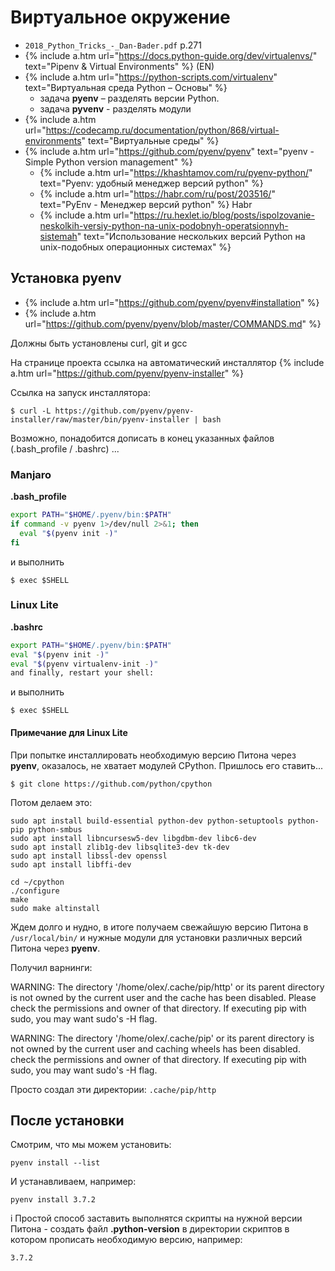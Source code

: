 # Виртуальное окружение

- `2018_Python_Tricks_-_Dan-Bader.pdf` p.271
- {% include a.htm url="https://docs.python-guide.org/dev/virtualenvs/" text="Pipenv & Virtual Environments" %} (EN)
- {% include a.htm url="https://python-scripts.com/virtualenv" text="Виртуальная среда Python – Основы" %}
  - задача **pyenv** – разделять версии Python.
  - задача **pyvenv** - разделять модули
- {% include a.htm url="https://codecamp.ru/documentation/python/868/virtual-environments" text="Виртуальные среды" %}
- {% include a.htm url="https://github.com/pyenv/pyenv" text="pyenv - Simple Python version management" %}
  - {% include a.htm url="https://khashtamov.com/ru/pyenv-python/" text="Pyenv: удобный менеджер версий python" %}
  - {% include a.htm url="https://habr.com/ru/post/203516/" text="PyEnv - Менеджер версий python" %} Habr
  - {% include a.htm url="https://ru.hexlet.io/blog/posts/ispolzovanie-neskolkih-versiy-python-na-unix-podobnyh-operatsionnyh-sistemah" text="Использование нескольких версий Python на unix-подобных операционных системах" %} 


## Установка pyenv

- {% include a.htm url="https://github.com/pyenv/pyenv#installation" %}
- {% include a.htm url="https://github.com/pyenv/pyenv/blob/master/COMMANDS.md" %}

Должны быть установлены curl, git и gcc

На странице проекта ссылка на автоматический инсталлятор {% include a.htm url="https://github.com/pyenv/pyenv-installer" %}

Ссылка на запуск инсталлятора:

    $ curl -L https://github.com/pyenv/pyenv-installer/raw/master/bin/pyenv-installer | bash

Возможно, понадобится дописать в конец указанных файлов (.bash_profile / .bashrc) ...

### Manjaro

**.bash_profile**

```bash
export PATH="$HOME/.pyenv/bin:$PATH"
if command -v pyenv 1>/dev/null 2>&1; then
  eval "$(pyenv init -)"
fi
```
и выполнить

    $ exec $SHELL

### Linux Lite

**.bashrc**

```bash
export PATH="$HOME/.pyenv/bin:$PATH"
eval "$(pyenv init -)"
eval "$(pyenv virtualenv-init -)"
and finally, restart your shell:
```
и выполнить

    $ exec $SHELL

#### Примечание для Linux Lite

При попытке инсталлировать необходимую версию Питона через **pyenv**, оказалось, не хватает модулей CPython. Пришлось его ставить...

    $ git clone https://github.com/python/cpython

Потом делаем это:

```
sudo apt install build-essential python-dev python-setuptools python-pip python-smbus
sudo apt install libncursesw5-dev libgdbm-dev libc6-dev
sudo apt install zlib1g-dev libsqlite3-dev tk-dev
sudo apt install libssl-dev openssl
sudo apt install libffi-dev

cd ~/cpython
./configure
make
sudo make altinstall
```
Ждем долго и нудно, в итоге получаем свежайшую версию Питона в `/usr/local/bin/` и нужные модули для установки различных версий Питона через **pyenv**.

Получил варнинги:

WARNING: The directory '/home/olex/.cache/pip/http' or its parent directory is not owned by the current user and the cache has been disabled. Please check the permissions and owner of that directory. If executing pip with sudo, you may want sudo's -H flag.

WARNING: The directory '/home/olex/.cache/pip' or its parent directory is not owned by the current user and caching wheels has been disabled. check the permissions and owner of that directory. If executing pip with sudo, you may want sudo's -H flag.

Просто создал эти директории: `.cache/pip/http`

## После установки

Смотрим, что мы можем установить:

    pyenv install --list

И устанавливаем, например:

    pyenv install 3.7.2

<span class="info">i</span> Простой способ заставить выполнятся скрипты на нужной версии Питона - создать файл **.python-version** в директории скриптов в котором прописать необходимую версию, например: 
```
3.7.2
```
